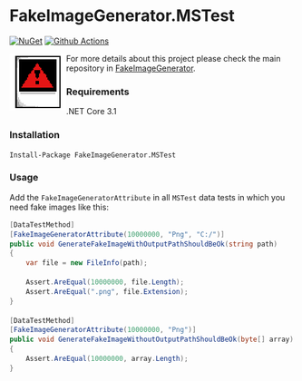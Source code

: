 # FakeImageGenerator.MSTest
[![NuGet](https://img.shields.io/nuget/v/FakeImageGenerator.MSTest)](https://www.nuget.org/packages/FakeImageGenerator.MSTest/) [![Github Actions](https://img.shields.io/github/workflow/status/fake-image-generator/FakeImageGenerator.MSTest/.NET%20Core)](https://github.com/fake-image-generator/FakeImageGenerator.MSTest/actions?query=workflow%3A".NET+Core")



<img align="left" width="100" height="100" src="fake-image-generator.png">

For more details about this project please check the main repository in [FakeImageGenerator](https://github.com/fake-image-generator/FakeImageGenerator).

### Requirements

.NET Core 3.1

### Installation

```
Install-Package FakeImageGenerator.MSTest
```

### Usage

Add the `FakeImageGeneratorAttribute` in all `MSTest` data tests in which you need fake images like this:

```csharp
[DataTestMethod]
[FakeImageGeneratorAttribute(10000000, "Png", "C:/")]
public void GenerateFakeImageWithOutputPathShouldBeOk(string path)
{
    var file = new FileInfo(path);

    Assert.AreEqual(10000000, file.Length);
    Assert.AreEqual(".png", file.Extension);
}

[DataTestMethod]
[FakeImageGeneratorAttribute(10000000, "Png")]
public void GenerateFakeImageWithoutOutputPathShouldBeOk(byte[] array)
{
    Assert.AreEqual(10000000, array.Length);
}
```

